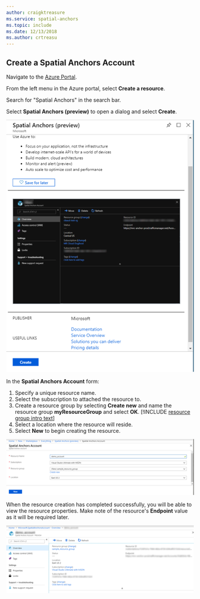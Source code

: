 ```yaml
---
author: craigktreasure
ms.service: spatial-anchors
ms.topic: include
ms.date: 12/13/2018
ms.author: crtreasu
---
```

## Create a Spatial Anchors Account

Navigate to the <a href="https://portal.azure.com" target="_blank">Azure Portal</a>.

From the left menu in the Azure portal, select **Create a resource**.

Search for "Spatial Anchors" in the search bar.

Select **Spatial Anchors (preview)** to open a dialog and select **Create**.

![](./media/spatial-anchors-get-started-create-resource/create-resource-dialog.png)

In the **Spatial Anchors Account** form:

1. Specify a unique resource name.
2. Select the subscription to attached the resource to.
3. Create a resource group by selecting **Create new** and name the resource group **myResourceGroup** and select **OK**.
   [!INCLUDE [resource group intro text](resource-group.md)]
4. Select a location where the resource will reside.
5. Select **New** to begin creating the resource.

![](./media/spatial-anchors-get-started-create-resource/create-resource-form.png)

When the resource creation has completed successfully, you will be able to view the resource properties. Make note of the
resource's **Endpoint** value as it will be required later.

![](./media/spatial-anchors-get-started-create-resource/view-resource-properties.png)